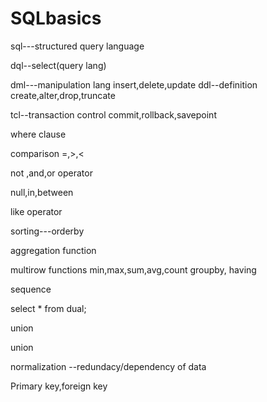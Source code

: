 # SQLbasics
sql---structured query language

dql--select(query lang)

dml---manipulation lang
	insert,delete,update
ddl--definition
create,alter,drop,truncate


tcl--transaction control 
commit,rollback,savepoint


where clause 

comparison
=,>,<

not ,and,or operator

null,in,between

like operator


sorting---orderby




aggregation function

multirow functions
min,max,sum,avg,count
groupby, having

sequence

select * from dual;

union


union

normalization
--redundacy/dependency of data


Primary key,foreign key
